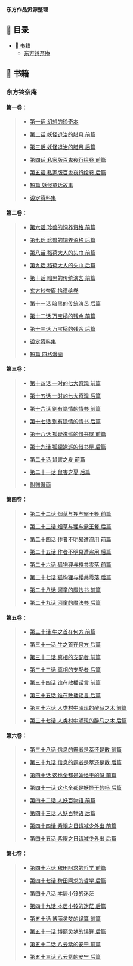 <span class="bigger">  **东方作品资源整理** </span>

## 🧭 目录
- [<fx> 📕 书籍 </fx>](#-书籍)
  - [<fx> 东方铃奈庵 </fx>](东方铃奈庵)

## 📕 书籍

### 东方铃奈庵

#### 第一卷：

> - <a href="https://bbs.nyasama.com/forum.php?mod=viewthread&amp;tid=19006" title="第一話　幻想の稀覯本 | 页码：001-003，005-027">第一话 幻想的珍奇本</a>
> 
> - <a href="https://bbs.nyasama.com/forum.php?mod=viewthread&amp;tid=19720" title="第二話　妖怪退治の師走　前編 | 页码：> 029-053">第二话  妖怪退治的腊月 前篇</a>
> 
> - <a href="https://bbs.nyasama.com/forum.php?mod=viewthread&amp;tid=20341" title="第三話　妖怪退治の師走　後編 | 页码：> 055-081">第三话  妖怪退治的腊月 后篇</a>
> 
> - <a href="https://bbs.nyasama.com/forum.php?mod=viewthread&amp;tid=21225" title="第四話　私家版 百鬼夜行絵巻　前編 | 页> 码：083-100">第四话 私家版百鬼夜行绘卷 前篇</a>
> 
> - <a href="https://bbs.nyasama.com/forum.php?mod=viewthread&amp;tid=22135" title="第五話　私家版 百鬼夜行絵巻　後編 | 页> 码：101-122">第五话 私家版百鬼夜行绘卷 后篇</a>
> 
> - <a href="https://bbs.nyasama.com/forum.php?mod=viewthread&amp;tid=22648" title="読み切り　妖怪おとぎ話 | 页码：125-135">短篇 妖怪童话故事</a>
> 
> - <a href="https://bbs.nyasama.com/forum.php?mod=viewthread&amp;tid=22648" title="資料設定集 | 页码：137-146">设定资料集</a>

#### 第二卷：

> - <a href="https://bbs.nyasama.com/forum.php?mod=viewthread&amp;tid=23374" title="第六話　珍獣の飼育資格　前編 | 页码：> 001-003，005-020">第六话 珍兽的饲养资格 前篇</a>
> 
> - <a href="https://bbs.nyasama.com/forum.php?mod=viewthread&amp;tid=24532" title="第七話　珍獣の飼育資格　後編 | 页码：> 021-043">第七话 珍兽的饲养资格 后篇</a>
> 
> - <a href="https://bbs.nyasama.com/forum.php?mod=viewthread&amp;tid=25777" title="第八話　お稲荷さんの頭巾　前編 | 页码：> 045-063">第八话 稻荷大人的头巾 前篇</a>
> 
> - <a href="https://bbs.nyasama.com/forum.php?mod=viewthread&amp;tid=26515" title="第九話　お稲荷さんの頭巾　後編 | 页码：> 065-084">第九话 稻荷大人的头巾 后篇</a>
> 
> - <a href="https://bbs.nyasama.com/forum.php?mod=viewthread&amp;tid=28045" title="第十話　暗黒の伝統芸能　前編 | 页码：> 087-104">第十话 暗黑的传统演艺 前篇</a>
> 
> - <a href="https://bbs.nyasama.com/forum.php?mod=viewthread&amp;tid=28065" title="東方鈴奈庵 拾遺繪卷 | 单行本中未收录">东方铃奈庵 拾遗绘卷</a>
> 
> - <a href="https://bbs.nyasama.com/forum.php?mod=viewthread&amp;tid=29180" title="第十一話　暗黒の伝統芸能　後編 | 页码：> 105-124">第十一话 暗黑的传统演艺 后篇</a>
> 
> - <a href="https://bbs.nyasama.com/forum.php?mod=viewthread&amp;tid=29727" title="第十二話　打ち出の小槌の残滓　前編 | 页码：> 127-147">第十二话 万宝槌的残余 前篇</a>
> 
> - <a href="https://bbs.nyasama.com/forum.php?mod=viewthread&amp;tid=30262" title="第十三話　打ち出の小槌の残滓　後編 | 页码：> 149-170">第十三话 万宝槌的残余 后篇</a>
> 
> - <a href="https://bbs.nyasama.com/forum.php?mod=viewthread&amp;tid=35629" title="資料設定集 | 页码：171-174">设定资料集</a>
> 
> - <a href="https://bbs.nyasama.com/forum.php?mod=viewthread&amp;tid=35629" title="読み切り　四コマ漫画 | 页码：175-178">短篇 四格漫画</a>

#### 第三卷：

> - <a href="https://bbs.nyasama.com/forum.php?mod=viewthread&amp;tid=33478" title="第十四話　苟且のセブンワンダー　前編 | 页> 码：001-003，005-020">第十四话 一时的七大奇观 前篇</a>
> 
> - <a href="https://bbs.nyasama.com/forum.php?mod=viewthread&amp;tid=34701" title="第十五話　苟且のセブンワンダー　後編 | 页> 码：021-040">第十五话 一时的七大奇观 后篇</a>
> 
> - <a href="https://bbs.nyasama.com/forum.php?mod=viewthread&amp;tid=34878" title="第十六話　曰く付きの艶書　前編 | 页码：> 043-062">第十六话 别有隐情的情书 前篇</a>
> 
> - <a href="https://bbs.nyasama.com/forum.php?mod=viewthread&amp;tid=36645" title="第十七話　曰く付きの艶書　後編 | 页码：> 063-084">第十七话 别有隐情的情书 后篇</a>
> 
> - <a href="https://bbs.nyasama.com/forum.php?mod=viewthread&amp;tid=37720" title="第十八話　狐疑逡巡する貸本屋　前編 | 页> 码：085-102">第十八话 狐疑逡巡的借书屋 前篇</a>
> 
> - <a href="https://bbs.nyasama.com/forum.php?mod=viewthread&amp;tid=39031" title="第十九話　狐疑逡巡する貸本屋　後編 | 页> 码：103-125">第十九话 狐狸逡巡的借书屋 后篇</a>
> 
> - <a href="https://bbs.nyasama.com/forum.php?mod=viewthread&amp;tid=39272" title="第二十話　鼠害の夏　前編 | 页码：127-145">第二十话 鼠害之夏 前篇</a>
> 
> - <a href="https://bbs.nyasama.com/forum.php?mod=viewthread&amp;tid=41347" title="第二十一話　鼠害の夏　後編 | 页码：147-171">第二十一话 鼠害之夏 后篇</a>
> 
> - <a href="https://bbs.nyasama.com/forum.php?mod=viewthread&amp;tid=1839380" title="おまけ漫画 | 页码：176-178">附赠漫画</a>

#### 第四卷：

> - <a href="https://bbs.nyasama.com/forum.php?mod=viewthread&amp;tid=43436" title="第二十二話　煙草と狸と無銭飲食　前編 > | 页码：001-003，005-022">第二十二话 烟草与狸与霸王餐 前篇</a>
> 
> - <a href="https://bbs.nyasama.com/forum.php?mod=viewthread&amp;tid=44756" title="第二十三話　煙草と狸と無銭飲食　後編 > | 页码：023-043">第二十三话 烟草与狸与霸王餐 后篇</a>
> 
> - <a href="https://bbs.nyasama.com/forum.php?mod=viewthread&amp;tid=46173" title="第二十四話　著者不明は容易く盗まれる　> 前編 | 页码：045-062">第二十四话 作者不明易遭盗用 前篇</a>
> 
> - <a href="https://bbs.nyasama.com/forum.php?mod=viewthread&amp;tid=46276" title="第二十五話　著者不明は容易く盗まれる　> 後編 | 页码：065-089">第二十五话 作者不明易遭盗用 后篇</a>
> 
> - <a href="https://bbs.nyasama.com/forum.php?mod=viewthread&amp;tid=46277" title="第二十六話　狐狗狸さんは桜と共に散りぬ> 　前編 | 页码：091-107">第二十六话 狐狗狸与樱共零落 前篇</a>
> 
> - <a href="https://bbs.nyasama.com/forum.php?mod=viewthread&amp;tid=47938" title="第二十七話　狐狗狸さんは桜と共に散りぬ> 　後編 | 页码：109-131">第二十七话 狐狗狸与樱共零落 后篇</a>
> 
> - <a href="https://bbs.nyasama.com/forum.php?mod=viewthread&amp;tid=48395" title="第二十八話　河童のグリモワール　前編 | 页> 码：133-149">第二十八话 河童的魔法书 前篇</a>
> 
> - <a href="https://bbs.nyasama.com/forum.php?mod=viewthread&amp;tid=49157" title="第二十九話　河童のグリモワール　後編 | 页> 码：151-173">第二十九话 河童的魔法书 后篇</a>

#### 第五卷：

> - <a href="https://bbs.nyasama.com/forum.php?mod=viewthread&amp;tid=50294" title="第三十話　牛の首は何処にあるのか　前編 | 页> 码：001-003，005-020">第三十话 牛之首在何方 前篇</a>
> 
> - <a href="https://bbs.nyasama.com/forum.php?mod=viewthread&amp;tid=52251" title="第三十一話　牛の首は何処にあるのか　後編 > | 页码：023-043">第三十一话 牛之首在何方 后篇</a>
> 
> - <a href="https://bbs.nyasama.com/forum.php?mod=viewthread&amp;tid=54318" title="第三十二話　真実の支配者　前編 | 页码：> 045-061">第三十二话 真相的支配者 前篇</a>
> 
> - <a href="https://bbs.nyasama.com/forum.php?mod=viewthread&amp;tid=55346" title="第三十三話　真実の支配者　後編 | 页码：> 063-082">第三十三话 真相的支配者 后篇</a>
> 
> - <a href="https://bbs.nyasama.com/forum.php?mod=viewthread&amp;tid=56429" title="第三十四話　誰がデマゴギーを広めるのか　前> 編 | 页码：085-105">第三十四话 谁在散播谣言 前篇</a>
> 
> - <a href="https://bbs.nyasama.com/forum.php?mod=viewthread&amp;tid=57392" title="第三十五話　誰がデマゴギーを広めるのか　後> 編 | 页码：107-130">第三十五话 谁在散播谣言 后篇</a>
> 
> - <a href="https://bbs.nyasama.com/forum.php?mod=viewthread&amp;tid=57483" title="第三十六話　人里に湧く馬の酔う木> 　前編 | 页码：133-150">第三十六话 人类村中涌现的醉马之木 前篇</a>
> 
> - <a href="https://bbs.nyasama.com/forum.php?mod=viewthread&amp;tid=58620" title="第三十七話　人里に湧く馬の酔う木> 　後編 | 页码：153-173">第三十七话 人类村中涌现的醉马之木 后篇</a>

#### 第六卷：

> - <a href="https://bbs.nyasama.com/forum.php?mod=viewthread&amp;tid=59527" title="第三十八話　情報の覇者は萃か散か　> 前編 | 页码：001-003，005-020">第三十八话 信息的霸者是萃还是散 前篇</a>
> 
> - <a href="https://bbs.nyasama.com/forum.php?mod=viewthread&amp;tid=60495" title="第三十九話　情報の覇者は萃か散か　> 後編 | 页码：021-036">第三十九话 信息的霸者是萃还是散 后篇</a>
> 
> - <a href="https://bbs.nyasama.com/forum.php?mod=viewthread&amp;tid=61239" title="第四十話　これも全て妖怪の仕業なのか> 　前編 | 页码：039-057">第四十话 这也全都是妖怪干的吗 前篇</a>
> 
> - <a href="https://bbs.nyasama.com/forum.php?mod=viewthread&amp;tid=62225" title="第四十一話　これも全て妖怪の仕業な> のか　後編 | 页码：059-082">第四十一话 这也全都是妖怪干的吗 后篇</a>
> 
> - <a href="https://bbs.nyasama.com/forum.php?mod=viewthread&amp;tid=62671" title="第四十二話　人妖百物語　前編 | 页码：> 085-100">第四十二话 人妖百物语 前篇</a>
> 
> - <a href="https://bbs.nyasama.com/forum.php?mod=viewthread&amp;tid=63807" title="第四十三話　人妖百物語　後編 | 页码：> 101-119">第四十三话 人妖百物语 后篇</a>
> 
> - <a href="https://bbs.nyasama.com/forum.php?mod=viewthread&amp;tid=64393" title="第四十四話　紫色の日は外出を控えまし> ょう　前編 | 页码：121-137">第四十四话 紫眼之日请减少外出 前篇</a>
> 
> - <a href="https://bbs.nyasama.com/forum.php?mod=viewthread&amp;tid=65036" title="第四十五話　紫色の日は外出を控えまし> ょう　後編 | 页码：139-158">第四十五话 紫眼之日请减少外出 后篇</a>

#### 第七卷：

> - <a href="https://bbs.nyasama.com/forum.php?mod=viewthread&amp;tid=66621" title="第四十六話　稗田阿求の哲学　前編 | 页> 码：001-003，005-016">第四十六话 稗田阿求的哲学 前篇</a>
> 
> - <a href="https://bbs.nyasama.com/forum.php?mod=viewthread&amp;tid=66622" title="第四十七話　稗田阿求の哲学　後編 | 页> 码：017-029">第四十七话 稗田阿求的哲学 后篇</a>
> 
> - <a href="https://bbs.nyasama.com/forum.php?mod=viewthread&amp;tid=67042" title="第四十八話　本居小鈴の葛藤　前編 | 页码：> 031-046">第四十八话 本居小铃的迷茫</a>
> 
> - <a href="https://bbs.nyasama.com/forum.php?mod=viewthread&amp;tid=67265" title="第四十九話　本居小鈴の葛藤　後編 | 页> 码：047-067">第四十九话 本居小铃的迷茫 后篇</a>
> 
> - <a href="https://bbs.nyasama.com/forum.php?mod=viewthread&amp;tid=69360" title="第五十話　博麗霊夢の誤算　前編 | 页码：> 069-092">第五十话 博丽灵梦的误算 前篇</a>
> 
> - <a href="https://bbs.nyasama.com/forum.php?mod=viewthread&amp;tid=69879" title="第五十一話　博麗霊夢の誤算　後編 | 页> 码：093-117">第五十一话 博丽灵梦的误算 后篇</a>
> 
> - <a href="https://bbs.nyasama.com/forum.php?mod=viewthread&amp;tid=70226" title="第五十二話　八雲紫の安寧　前編 | 页码：> 119-131">第五十二话 八云紫的安宁 前篇</a>
> 
> - <a href="https://bbs.nyasama.com/forum.php?mod=viewthread&amp;tid=70894" title="最終話　八雲紫の安寧　後編 | 页码：> 133-151">第五十三话 八云紫的安宁 后篇</a>
